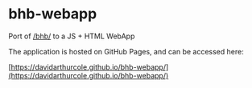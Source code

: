 # bhb-webapp
Port of [/bhb/](https://github.com/DavidArthurCole/bhb) to a JS + HTML WebApp

The application is hosted on GitHub Pages, and can be accessed here:

[https://davidarthurcole.github.io/bhb-webapp/](https://davidarthurcole.github.io/bhb-webapp/)
